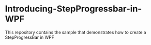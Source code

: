 # Introducing-StepProgressbar-in-WPF
This repository contains the sample that demonstrates how to create a StepProgressBar in WPF
